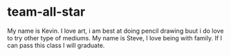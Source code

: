# team-all-star
My name is Kevin. I love art, i am best at doing pencil drawing buut i do love to try other type of mediums.
My name is Steve, I love being with family. If I can pass this class I will graduate. 
